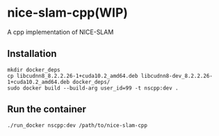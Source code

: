 # nice-slam-cpp(WIP)
A cpp implementation of NICE-SLAM
## Installation

```
mkdir docker_deps
cp libcudnn8_8.2.2.26-1+cuda10.2_amd64.deb libcudnn8-dev_8.2.2.26-1+cuda10.2_amd64.deb docker_deps/
sudo docker build --build-arg user_id=99 -t nscpp:dev .
```

## Run the container
```
./run_docker nscpp:dev /path/to/nice-slam-cpp
```
